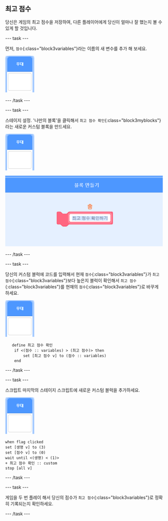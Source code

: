 ## 최고 점수

당신은 게임의 최고 점수을 저장하여, 다른 플레이어에게 당신이 얼마나 잘 했는지 볼 수 있게 할 것입니다.

--- task ---

먼저, `점수`{:class="block3variables"}라는 이름의 새 변수를 추가 해 보세요.

![무대 스프라이트](images/stage-sprite.png)

--- /task ---

--- task ---

스테이지 설정. '나만의 블록'을 클릭해서 `최고 점수 확인`{:class="block3myblocks"}라는 새로운 커스텀 블록을 만드세요.

![무대 스프라이트](images/stage-sprite.png)

![스크린샷](images/dots-custom-1.png)

--- /task ---

--- task ---

당신의 커스텀 블럭에 코드를 입력해서 현재 `점수`{:class="block3variables"}가 `최고 점수`{:class="block3variables"}보다 높은지 블럭이 확인해서 `최고 점수`{:class="block3variables"}를 현재의 `점수`{:class="block3variables"}로 바꾸게 하세요.

![무대 스프라이트](images/stage-sprite.png)

```blocks3
   define 최고 점수 확인
	if <(점수 :: variables) > (최고 점수)> then
		set [최고 점수 v] to (점수 :: variables)
	end
```

--- /task ---

--- task ---

스크립트 마지막의 스테이지 스크립트에 새로운 커스텀 블럭을 추가하세요.

![무대 스프라이트](images/stage-sprite.png)

```blocks3
when flag clicked
set [생명 v] to (3)
set [점수 v] to (0)
wait until <(생명) < (1)>
+ 최고 점수 확인 :: custom
stop [all v]
```

--- /task ---

--- task ---

게임을 두 번 플레이 해서 당신의 점수가 `최고 점수`{:class="block3variables"}로 정확히 기록되는지 확인하세요.

--- /task ---